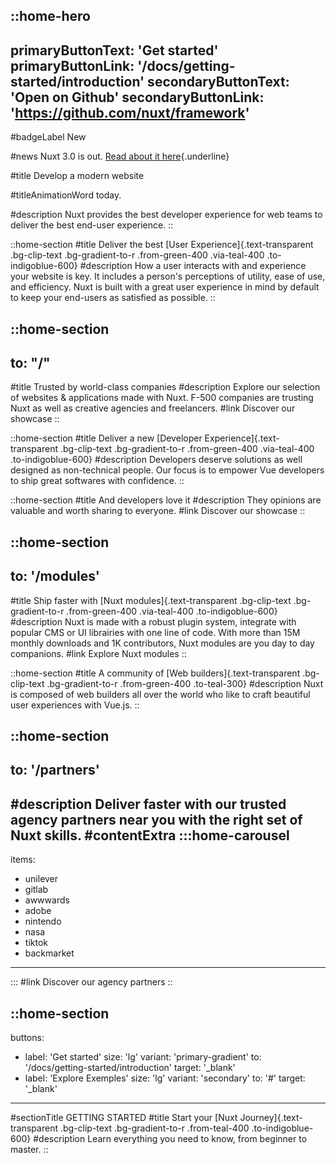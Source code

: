 ::home-hero
---
primaryButtonText: 'Get started'
primaryButtonLink: '/docs/getting-started/introduction'
secondaryButtonText: 'Open on Github'
secondaryButtonLink: 'https://github.com/nuxt/framework'
---

#badgeLabel
New

#news
Nuxt 3.0 is out. [Read about it here](https://v3.nuxtjs.org/){.underline}

#title
Develop a modern website

#titleAnimationWord
today.

#description
Nuxt provides the best developer experience for web teams to deliver the best end-user experience.
::


::home-section
#title
Deliver the best [User Experience]{.text-transparent .bg-clip-text .bg-gradient-to-r .from-green-400 .via-teal-400 .to-indigoblue-600}
#description
How a user interacts with and experience your website is key. It includes a person's perceptions of utility, ease of use, and efficiency. Nuxt is built with a great user experience in mind by default to keep your end-users as satisfied as possible.
::

::home-section
---
to: "/"
---
#title
Trusted by world-class companies
#description
Explore our selection of websites & applications made with Nuxt. F-500 companies are trusting Nuxt as well as creative agencies and freelancers.
#link
Discover our showcase
::

::home-section
#title
Deliver a new [Developer Experience]{.text-transparent .bg-clip-text .bg-gradient-to-r .from-green-400 .via-teal-400 .to-indigoblue-600}
#description
Developers deserve solutions as well designed as non-technical people. Our focus is to empower Vue developers to ship great softwares with confidence.
::

::home-section
#title
And developers love it
#description
They opinions are valuable and worth sharing to everyone.
#link
Discover our showcase
::

::home-section
---
to: '/modules'
---
#title
Ship faster with [Nuxt modules]{.text-transparent .bg-clip-text .bg-gradient-to-r .from-green-400 .via-teal-400 .to-indigoblue-600}
#description
Nuxt is made with a robust plugin system, integrate with popular CMS or UI librairies with one line of code. With more than 15M monthly downloads and 1K contributors, Nuxt modules are you day to day companions.
#link
Explore Nuxt modules
::

::home-section
#title
A community of [Web builders]{.text-transparent .bg-clip-text .bg-gradient-to-r .from-green-400 .to-teal-300}
#description
Nuxt is composed of web builders all over the world who like to craft beautiful user experiences with Vue.js.
::

::home-section
---
to: '/partners'
---
#description
Deliver faster with our trusted agency partners near you with the right set of Nuxt skills.
#contentExtra
:::home-carousel
---
items:
  - unilever
  - gitlab
  - awwwards
  - adobe
  - nintendo
  - nasa
  - tiktok
  - backmarket
---
:::
#link
Discover our agency partners
::

::home-section
---
buttons:
- label: 'Get started'
  size: 'lg'
  variant: 'primary-gradient'
  to: '/docs/getting-started/introduction'
  target: '_blank'
- label: 'Explore Exemples'
  size: 'lg'
  variant: 'secondary'
  to: '#'
  target: '_blank'
---
#sectionTitle
GETTING STARTED
#title
Start your [Nuxt Journey]{.text-transparent .bg-clip-text .bg-gradient-to-r .from-teal-400 .to-indigoblue-600}
#description
Learn everything you need to know, from beginner to master.
::
